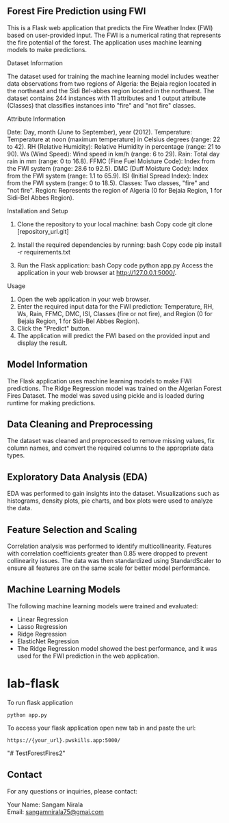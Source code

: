 ## Forest Fire Prediction using FWI

This is a Flask web application that predicts the Fire Weather Index (FWI) based on user-provided input. The FWI is a numerical rating that represents the fire potential of the forest. The application uses machine learning models to make predictions.

Dataset Information

The dataset used for training the machine learning model includes weather data observations from two regions of Algeria: the Bejaia region located in the northeast and the Sidi Bel-abbes region located in the northwest. The dataset contains 244 instances with 11 attributes and 1 output attribute (Classes) that classifies instances into "fire" and "not fire" classes.

Attribute Information

Date: Day, month (June to September), year (2012).
Temperature: Temperature at noon (maximum temperature) in Celsius degrees (range: 22 to 42).
RH (Relative Humidity): Relative Humidity in percentage (range: 21 to 90).
Ws (Wind Speed): Wind speed in km/h (range: 6 to 29).
Rain: Total day rain in mm (range: 0 to 16.8).
FFMC (Fine Fuel Moisture Code): Index from the FWI system (range: 28.6 to 92.5).
DMC (Duff Moisture Code): Index from the FWI system (range: 1.1 to 65.9).
ISI (Initial Spread Index): Index from the FWI system (range: 0 to 18.5).
Classes: Two classes, "fire" and "not fire".
Region: Represents the region of Algeria (0 for Bejaia Region, 1 for Sidi-Bel Abbes Region).

Installation and Setup
1. Clone the repository to your local machine:
bash
Copy code
git clone [repository_url.git]

2. Install the required dependencies by running:
bash
Copy code
pip install -r requirements.txt

3. Run the Flask application:
bash
Copy code
python app.py
Access the application in your web browser at http://127.0.0.1:5000/.

Usage
1. Open the web application in your web browser.
2. Enter the required input data for the FWI prediction: Temperature, RH, Ws, Rain, FFMC, DMC, ISI, Classes (fire or not fire), and Region (0 for Bejaia Region, 1 for Sidi-Bel Abbes Region).
3. Click the "Predict" button.
4. The application will predict the FWI based on the provided input and display the result.

## Model Information
The Flask application uses machine learning models to make FWI predictions. The Ridge Regression model was trained on the Algerian Forest Fires Dataset. The model was saved using pickle and is loaded during runtime for making predictions.

## Data Cleaning and Preprocessing
The dataset was cleaned and preprocessed to remove missing values, fix column names, and convert the required columns to the appropriate data types.

## Exploratory Data Analysis (EDA)
EDA was performed to gain insights into the dataset. Visualizations such as histograms, density plots, pie charts, and box plots were used to analyze the data.

## Feature Selection and Scaling
Correlation analysis was performed to identify multicollinearity. Features with correlation coefficients greater than 0.85 were dropped to prevent collinearity issues. The data was then standardized using StandardScaler to ensure all features are on the same scale for better model performance.

## Machine Learning Models

The following machine learning models were trained and evaluated:

- Linear Regression
- Lasso Regression
- Ridge Regression
- ElasticNet Regression
- The Ridge Regression model showed the best performance, and it was used for the FWI prediction in the web application.


# lab-flask

<!-- ![image](https://user-images.githubusercontent.com/115451707/196919992-edcfea8b-e3f6-4f35-9398-43be66b5622d.png) -->


To run flask application 

```
python app.py
```


To access your flask application open new tab in and paste the url:
```
https://{your_url}.pwskills.app:5000/
```
"# TestForestFires2" 

## Contact
For any questions or inquiries, please contact:

Your Name: Sangam Nirala
<br>
Email: sangamnirala75@gmai.com
